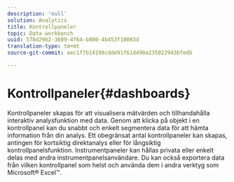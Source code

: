 ```yaml
---
description: 'null'
solution: Analytics
title: Kontrollpaneler
topic: Data workbench
uuid: 578d29b2-3609-4f64-b800-4b453f10083d
translation-type: tm+mt
source-git-commit: aec1f7b14198cdde91f61d490a235022943bfedb

---
```



# Kontrollpaneler{#dashboards}

Kontrollpaneler skapas för att visualisera mätvärden och tillhandahålla interaktiv analysfunktion med data. Genom att klicka på objekt i en kontrollpanel kan du snabbt och enkelt segmentera data för att hämta information från din analys. Ett obegränsat antal kontrollpaneler kan skapas, antingen för kortsiktig direktanalys eller för långsiktig kontrollpanelsfunktion. Instrumentpaneler kan hållas privata eller enkelt delas med andra instrumentpanelsanvändare. Du kan också exportera data från vilken kontrollpanel som helst och använda dem i andra verktyg som Microsoft® Excel™.
